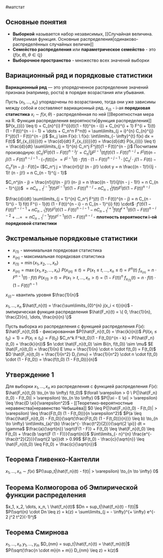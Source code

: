 #матстат
## Основные понятия
- **Выборкой** называется набор независимых, [[Случайная величина. Измеримая функция. Основные распределения|одинаково-распределённых случайных величин]]
- **Семейство распределения** или **параметрическое семейство** - это $\{ f(x, \theta), \theta \in \mathbb{Q} \}$
- **Выборочное пространство** - множество всех значений выборки

## Вариационный ряд и порядковые статистики
**Вариационный ряд** — это упорядоченное распределение значений признака (например, роста) в порядке возрастания или убывания.

Пусть $(x_1, \dots, x_n)$ упорядочены по возрастанию, тогда они уже зависимы между собой и составляют вариационный ряд.
$x_{(i)}$ - i-ая **порядковая статистика**
$x_i \sim f(x, \theta)$ - распределённая по ней [[Вероятностная мера на R. Функция распределения вероятности|функция распределения]]
$P(x_{(i)} \leq t) = C_{n}^{i} F^{i}(t)(1 - f(t)^{n - i}) + C_{n}^{i + 1} F^{i + 1}(t)(1 - F(t))^{n - i - 1} + \dots + C_n^n F^n(t) = \sum\limits_{j = i}^{n} C_{n}^{j} F^j(t)(1 - F(t))^{n - j}$
$x_j \sim F(x): \ f(x): \int\limits_{- \infty}^{t} f(x) dx = F(t)$
$f_{x_{(i)}}(t) = \frac{d}{dt} F_{x_{(i)}}(t) = \frac{d}{dt} P(x_{(i)} \leq t) = \frac{d}{dt} \sum\limits_{j = 1}^{n} C_n^j F^j(t)(1 - F(t))^{n - j}$
Посчитаем производную: $(C_n^j F^j(t)(1 - F(t))^{n - j})' = C_n^j[j F^{j - 1}(t) f(t) (1 - F(t))^{n - j} + F^j(t)(n - j)(1 - F(t))^{n - j - 1} \cdot (- f(t))] =$
$= F^{j - 1}(t) \cdot f(t) \cdot (1 - F(t))^{n - j - 1} \cdot [C_n^j \cdot j(1 - F(t)) - C_n^y(n - j) \cdot F(t)] =$
($C_n^j j = \frac{n!}{j! (n - j)!} \cdot y = n \frac{(n - 1)!}{(j - 1)! (n - j)!} = n C_{n - 1}^{j - 1}$

$C_n^j(n - j) = \frac{n!}{j!(n - j)!} (n-  j) = n \frac{(n - 1)!}{j!(n - j - 1)!} = n C_{n - 1}^{j})$
$= n C_{n - 1}^{j - 1} f(t) F^{j - 1}(t)(1 - F(t))^{n - j} - n C_{n - 1}^{j} f(t) F^i(t)(1 - F(t))^{n - j}$

$\frac{d}{dt} \sum\limits_{j = 1}^{n} C_n^j F^j(t) (1 - F(t))^{n - j} = n C_{n - 1}^{i - 1} f(t) F^{i - 1}(t) (1 - F(t))^{n - i} - n C_{n - 1}^{i} f(t) \cdot$
$\cdot f'(t)(1 - F(t))^{n - i - 1} + n C_{n - 1}^{i} f(t) F^i(t) (1 - F(t))^{n - i - 1} - n C_{n - 1}^{i + 1} f(t) f^{i + 1}(t) (1 - F(t))^{n - i - 2} + \dots =$
$= n C_{n - 1}^{i - 1} f(t) F^{i - 1}(t) (1 - F(t))^{n - i}$ - **плотность вероятности i-ой порядковой статистики**

## Экстремальные порядковые статистики
- $x_{(1)}$ - минимальная порядковая статистика
- $x_{(n)}$ - максимальная порядковая статистика
- $x_{(1)} = \min \{ x_1, x_2, \dots, x_n \}$
- $x_{(n)} = \max \{ x_1, x_2, \dots, x_n \}$
$P(x_{(n)} \leq t) = P(x_1 \leq t, \dots, x_n \leq t) = F^n(t)$
$f_{x_{(n)}} = n \cdot F^{n - 1} (t) \cdot f(t)$
$P(x_{(1)} > t) = P(x_1 > t, \dots, x_n > t) = (1 - F(t))^n$
$f_{x_{(1)}}(t) = n \cdot f(t) \cdot (1 - F(t))^{n - 1}$

$x_{(i)} \sim$ квантиль уровня $\frac{1}{n}$

$x_1, \dots, x_n$
$\hat{f_n}(t) = \frac{\sum\limits_{0}^{n} j(x_i < t)}{n}$ - эмпирическая функция распределения
$\hat{F_n}(t) = \{ 0, \frac{1}{n}, \frac{2}{n}, \dots, \frac{n}{n} \}$

Пусть выборка из распределения с функцией распределения $F(x)$:
$\hat{F_n}(t_0)$ - фиксированная
$P(\hat{F_n}(t_0) = \frac{k}{n})$
$P(I(x_i \leq t_0) = 1) = P(x_i \leq t_0) = F(t_0)$
$C_n^k F^k(t_0)(1 - F(t_0))^{n - k} = P(\hat{F_n}(t_0) = \frac{k}{n})$
$n \cdot \hat{F_n}(t_0) \sim Bi(n, f(t_0)) \sim \mu$
$E \hat{F_n}(t_0) = \frac{1}{n} E \mu = \frac{1}{n} \cdot n \cdot f(t_0) = F(t_0)$
$D \hat{F_n}(t_0) = \frac{1}{n^2} D_{\mu} = \frac{1}{n^2} \cdot n \cdot f(t_0) \cdot (1 - F(t_0)) = \frac{f(t_0) (1 - F(t_0))}{n}$

## Утверждение 1
Для выборки $x_1, \dots, x_n$ из распределения с функцией распределения $F(x)$:
$\hat{F_n}(t_0) \to_{n \to \infty} f(t_0)$
$\forall \varepsilon > 0 \ P(|\hat{F_n}(t_0) - F(t_0)| > \varepsilon) \to_{n \to \infty} 0$
$P(|\xi - E \xi| > \varepsilon) \leq \frac{D \xi}{\varepsilon^2}$ - [[Теоретико-вероятностные неравенства|неравенство Чебышёва]]
$0 \leq P(|\hat{F_n}(t_0) - F(t_0)| > \varepsilon) \leq \frac{F(t_0) (1 - F(t_0))}{n \varepsilon^2}$
$P(a \leq \frac{\hat{F_n}(t_0) - F(t_0)}{\sqrt{\frac{F(t_0) (1 - F(t_0))}{n}}} \leq b) \to_{n \to \infty} \int\limits_{a}^{b} \frac{e^{- \frac{t^2}{2}}}{\sqrt{2 \pi}} dt = \gamma$
$\frac{a}{\sqrt{n}} \sqrt{F(1 - F)} + F(t_0) \leq \hat{F_n}(t_0) \leq F(t_0) + \frac{b \sqrt{F (1 - F)}}{\sqrt{n}}$
$\int\limits_{- n}^{n} \frac{e^{- \frac{t^2}{2}}}{\sqrt{2 \pi}}dt > 0.99$
$F(t_0) - \frac{c}{\sqrt{n}} \leq \hat{F_n}(t_0) \leq F(t_0) + \frac{c}{\sqrt{n}}$

## Теорема Гливенко-Кантелли
$x_1, \dots, x_n \sim f(x)$
$P(\sup_t|\hat{f_n}(t) - f(t)| > \varepsilon) \to_{n \to \infty} 0$

## Теорема Колмогорова об Эмпирической функции распределения
$x_1, x_2, \dots, x_n, \ \hat{f_n}(t)$
$Dn = sup_t|\hat{f_n}(t) - f(t)|$
$P(\sqrt{n} \cdot Dn \leq z) = k(z) = \sum\limits_{j = - \infty}^{+ \infty} e^{- 2 j^2 t^2}(-1)^j$

## Теорема Смирнова
$x_1, \dots, x_n$
$y_1, \dots, y_m$
$D_{nm} = sup_t|\hat{f_n}(t) = \hat{f_m}(t)|$
$P(\sqrt{\frac{n \cdot m}{n + m}} D_{nm} \leq z) = k(z)$